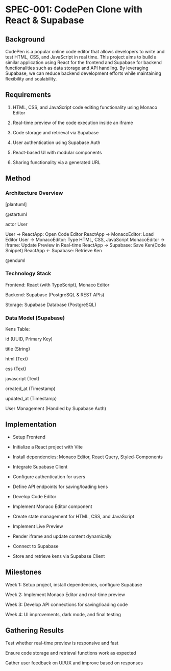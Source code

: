# SPEC-001: CodePen Clone with React & Supabase

## Background

CodePen is a popular online code editor that allows developers to write and test HTML, CSS, and JavaScript in real time. This project aims to build a similar application using React for the frontend and Supabase for backend functionalities such as data storage and API handling. By leveraging Supabase, we can reduce backend development efforts while maintaining flexibility and scalability.

## Requirements

1. HTML, CSS, and JavaScript code editing functionality using Monaco Editor

2. Real-time preview of the code execution inside an iframe

3. Code storage and retrieval via Supabase

4. User authentication using Supabase Auth

5. React-based UI with modular components

6. Sharing functionality via a generated URL

## Method

### Architecture Overview

[plantuml]

@startuml

actor User

User -> ReactApp: Open Code Editor
ReactApp -> MonacoEditor: Load Editor
User -> MonacoEditor: Type HTML, CSS, JavaScript
MonacoEditor -> iframe: Update Preview in Real-time
ReactApp -> Supabase: Save Ken(Code Snippet)
ReactApp <- Supabase: Retrieve Ken

@enduml

### Technology Stack

Frontend: React (with TypeScript), Monaco Editor

Backend: Supabase (PostgreSQL & REST APIs)

Storage: Supabase Database (PostgreSQL)

### Data Model (Supabase)

Kens Table:

id (UUID, Primary Key)

title (String)

html (Text)

css (Text)

javascript (Text)

created_at (Timestamp)

updated_at (Timestamp)

User Management (Handled by Supabase Auth)

## Implementation

- Setup Frontend

- Initialize a React project with Vite

- Install dependencies: Monaco Editor, React Query, Styled-Components

- Integrate Supabase Client

- Configure authentication for users

- Define API endpoints for saving/loading kens

- Develop Code Editor

- Implement Monaco Editor component

- Create state management for HTML, CSS, and JavaScript

- Implement Live Preview

- Render iframe and update content dynamically

- Connect to Supabase

- Store and retrieve kens via Supabase Client

## Milestones

Week 1: Setup project, install dependencies, configure Supabase

Week 2: Implement Monaco Editor and real-time preview

Week 3: Develop API connections for saving/loading code

Week 4: UI improvements, dark mode, and final testing

## Gathering Results

Test whether real-time preview is responsive and fast

Ensure code storage and retrieval functions work as expected

Gather user feedback on UI/UX and improve based on responses
